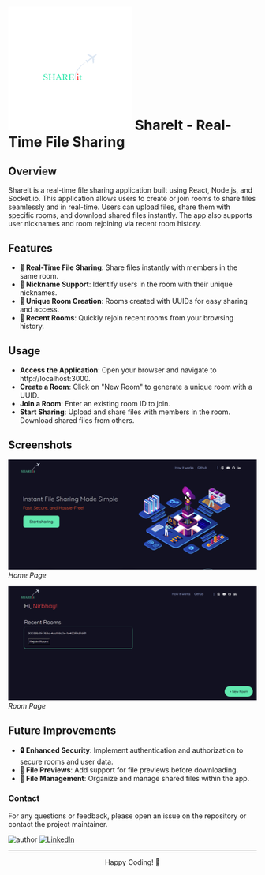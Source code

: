 # <img src="public/logo.png" alt="ShareIt Logo" height="250"> ShareIt - Real-Time File Sharing

## Overview

ShareIt is a real-time file sharing application built using React, Node.js, and Socket.io. This application allows users to create or join rooms to share files seamlessly and in real-time. Users can upload files, share them with specific rooms, and download shared files instantly. The app also supports user nicknames and room rejoining via recent room history.

## Features

- **🚀 Real-Time File Sharing**: Share files instantly with members in the same room.
- **💬 Nickname Support**: Identify users in the room with their unique nicknames.
- **🔗 Unique Room Creation**: Rooms created with UUIDs for easy sharing and access.
- **📂 Recent Rooms**: Quickly rejoin recent rooms from your browsing history.

## Usage

- **Access the Application**: Open your browser and navigate to http://localhost:3000.
- **Create a Room**: Click on "New Room" to generate a unique room with a UUID.
- **Join a Room**: Enter an existing room ID to join.
- **Start Sharing**: Upload and share files with members in the room. Download shared files from others.

## Screenshots

![Home Page](website_preview/img1.png)
*Home Page*

![Room Page](website_preview/img2.png)
*Room Page*

## Future Improvements

- **🔒 Enhanced Security**: Implement authentication and authorization to secure rooms and user data.
- **🌟 File Previews**: Add support for file previews before downloading.
- **📁 File Management**: Organize and manage shared files within the app.



### Contact
For any questions or feedback, please open an issue on the repository or contact the project maintainer.

![author](https://img.shields.io/badge/author-Nirbhay--Kumar-blue)
[![LinkedIn](https://img.shields.io/badge/LinkedIn-Connect-blue)](https://www.linkedin.com/in/nirbhaykrmuj/)


---


<p align="center"> Happy Coding! 🎉</p>
